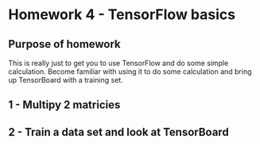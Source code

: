 # Homework 4 - TensorFlow basics

## Purpose of homework

This is really just to get you to use TensorFlow and do some simple calculation.
Become familiar with using it to do some calculation and bring up TensorBoard
with a training set.

## 1 - Multipy 2 matricies

## 2 - Train a data set and look at TensorBoard


